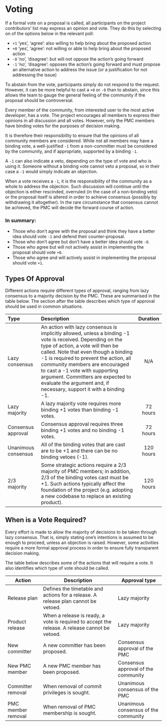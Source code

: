 # Voting

If a formal vote on a proposal is called, all participants on the project contributors’ list may express an opinion and vote. They do this by selecting on of the options below in the relevant poll:

- `+1` ‘yes’, ‘agree’: also willing to help bring about the proposed action
- `+0` ‘yes’, ‘agree’: not willing or able to help bring about the proposed action
- `-0` ‘no’, ‘disagree’: but will not oppose the action’s going forward
- `-1` ‘no’, ‘disagree’: opposes the action’s going forward and must propose an alternative action to address the issue (or a justification for not addressing the issue)

To abstain from the vote, participants simply do not respond to the request. However, it can be more helpful to cast a `+0` or `-0` than to abstain, since this allows the team to gauge the general feeling of the community if the proposal should be controversial.

Every member of the community, from interested user to the most active developer, has a vote. The project encourages all members to express their opinions in all discussion and all votes. However, only the PMC members have binding votes for the purposes of decision making.

It is therefore their responsibility to ensure that the opinions of all community members are considered. While not all members may have a binding vote, a well-justified `-1` from a non-committer must be considered by the community, and if appropriate, supported by a binding `-1`.

A `-1` can also indicate a veto, depending on the type of vote and who is using it. Someone without a binding vote cannot veto a proposal, so in their case a `-1` would simply indicate an objection.

When a vote receives a `-1`, it is the responsibility of the community as a whole to address the objection. Such discussion will continue until the objection is either rescinded, overruled (in the case of a non-binding veto) or the proposal itself is altered in order to achieve consensus (possibly by withdrawing it altogether). In the rare circumstance that consensus cannot be achieved, the PMC will decide the forward course of action.

### In summary:

- Those who don’t agree with the proposal and think they have a better idea should vote `-1` and defend their counter-proposal.
- Those who don’t agree but don’t have a better idea should vote `-0`.
- Those who agree but will not actively assist in implementing the proposal should vote `+0`.
- Those who agree and will actively assist in implementing the proposal should vote `+1`.

## Types Of Approval

Different actions require different types of approval, ranging from lazy consensus to a majority decision by the PMC. These are summarised in the table below. The section after the table describes which type of approval should be used in common situations.

| Type                | Description                                                                                                                                                                                                                                                                                                                                                                                                      | Duration  |
|:--------------------|:-----------------------------------------------------------------------------------------------------------------------------------------------------------------------------------------------------------------------------------------------------------------------------------------------------------------------------------------------------------------------------------------------------------------|:---------:|
| Lazy consensus      | An action with lazy consensus is implicitly allowed, unless a binding -1 vote is received. Depending on the type of action, a vote will then be called. Note that even though a binding -1 is required to prevent the action, all community members are encouraged to cast a -1 vote with supporting argument. Committers are expected to evaluate the argument and, if necessary, support it with a binding -1. | N/A       |
| Lazy majority       |	A lazy majority vote requires more binding +1 votes than binding -1 votes.	                                                                                                                                                                                                                                                                                                                                     | 72 hours  |
| Consensus approval  |	Consensus approval requires three binding +1 votes and no binding -1 votes.                                                                                                                                                                                                                                                                                                                                      | 72 hours  |
| Unanimous consensus |	All of the binding votes that are cast are to be +1 and there can be no binding vetoes (-1).                                                                                                                                                                                                                                                                                                                     | 120 hours |
| 2/3 majority        |	Some strategic actions require a 2/3 majority of PMC members; in addition, 2/3 of the binding votes cast must be +1. Such actions typically affect the foundation of the project (e.g. adopting a new codebase to replace an existing product).                                                                                                                                                                  | 120 hours |

## When is a Vote Required?

Every effort is made to allow the majority of decisions to be taken through lazy consensus. That is, simply stating one’s intentions is assumed to be enough to proceed, unless an objection is raised. However, some activities require a more formal approval process in order to ensure fully transparent decision making.

The table below describes some of the actions that will require a vote. It also identifies which type of vote should be called.

| Action             | Description                                                                                    | Approval type                        |
|--------------------|------------------------------------------------------------------------------------------------|--------------------------------------|
| Release plan       | Defines the timetable and actions for a release. A release plan cannot be vetoed.              | Lazy majority                        |
| Product release    | When a release is ready, a vote is required to accept the release. A release cannot be vetoed. | Lazy majority                        |
| New committer	     | A new committer has been proposed.                                                             | Consensus approval of the PMC        |
| New PMC member     | A new PMC member has been proposed.                                           	                | Consensus approval of the community  |
| Committer removal  | When removal of commit privileges is sought.                                                   | Unanimous consensus of the PMC       |
| PMC member removal | When removal of PMC membership is sought.                                                      | Unanimous consensus of the community |
